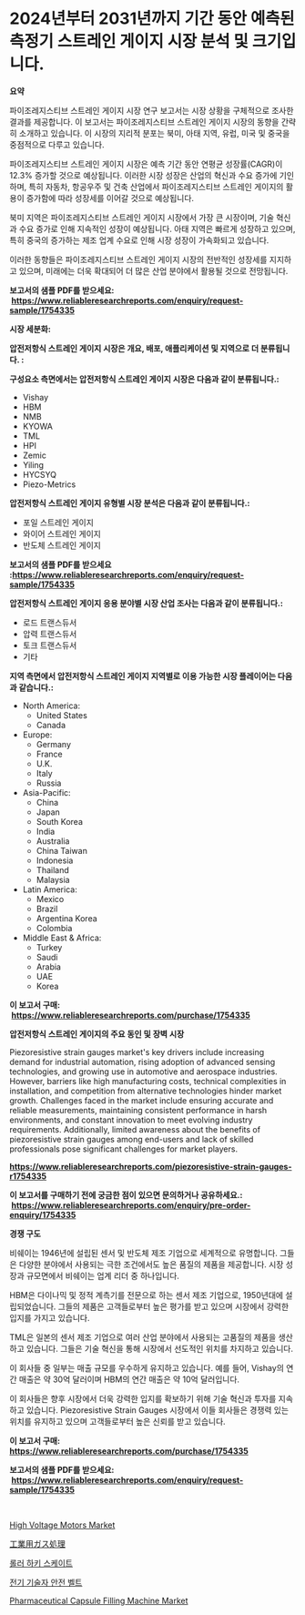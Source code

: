 <p><h1>2024년부터 2031년까지 기간 동안 예측된 측정기 스트레인 게이지 시장 분석 및 크기입니다.</h1></p><p><strong>요약</strong></p>
<p><p>파이조레지스티브 스트레인 게이지 시장 연구 보고서는 시장 상황을 구체적으로 조사한 결과를 제공합니다. 이 보고서는 파이조레지스티브 스트레인 게이지 시장의 동향을 간략히 소개하고 있습니다. 이 시장의 지리적 분포는 북미, 아태 지역, 유럽, 미국 및 중국을 중점적으로 다루고 있습니다.</p><p>파이조레지스티브 스트레인 게이지 시장은 예측 기간 동안 연평균 성장률(CAGR)이 12.3% 증가할 것으로 예상됩니다. 이러한 시장 성장은 산업의 혁신과 수요 증가에 기인하며, 특히 자동차, 항공우주 및 건축 산업에서 파이조레지스티브 스트레인 게이지의 활용이 증가함에 따라 성장세를 이어갈 것으로 예상됩니다.</p><p>북미 지역은 파이조레지스티브 스트레인 게이지 시장에서 가장 큰 시장이며, 기술 혁신과 수요 증가로 인해 지속적인 성장이 예상됩니다. 아태 지역은 빠르게 성장하고 있으며, 특히 중국의 증가하는 제조 업계 수요로 인해 시장 성장이 가속화되고 있습니다.</p><p>이러한 동향들은 파이조레지스티브 스트레인 게이지 시장의 전반적인 성장세를 지지하고 있으며, 미래에는 더욱 확대되어 더 많은 산업 분야에서 활용될 것으로 전망됩니다.</p></p>
<p><strong>보고서의 샘플 PDF를 받으세요: &nbsp;<a href="https://www.reliableresearchreports.com/enquiry/request-sample/1754335">https://www.reliableresearchreports.com/enquiry/request-sample/1754335</a></strong></p>
<p><strong>시장 세분화:</strong></p>
<p><strong> 압전저항식 스트레인 게이지 시장은 개요, 배포, 애플리케이션 및 지역으로 더 분류됩니다. :</strong></p>
<p><strong>구성요소 측면에서는 압전저항식 스트레인 게이지 시장은 다음과 같이 분류됩니다.:</strong></p>
<p><ul><li>Vishay</li><li>HBM</li><li>NMB</li><li>KYOWA</li><li>TML</li><li>HPI</li><li>Zemic</li><li>Yiling</li><li>HYCSYQ</li><li>Piezo-Metrics</li></ul></p>
<p><strong> 압전저항식 스트레인 게이지 유형별 시장 분석은 다음과 같이 분류됩니다.:</strong></p>
<p><ul><li>포일 스트레인 게이지</li><li>와이어 스트레인 게이지</li><li>반도체 스트레인 게이지</li></ul></p>
<p><strong>보고서의 샘플 PDF를 받으세요 :<a href="https://www.reliableresearchreports.com/enquiry/request-sample/1754335">https://www.reliableresearchreports.com/enquiry/request-sample/1754335</a></strong></p>
<p><strong> 압전저항식 스트레인 게이지 응용 분야별 시장 산업 조사는 다음과 같이 분류됩니다.:</strong></p>
<p><ul><li>로드 트랜스듀서</li><li>압력 트랜스듀서</li><li>토크 트랜스듀서</li><li>기타</li></ul></p>
<p><strong>지역 측면에서 압전저항식 스트레인 게이지 지역별로 이용 가능한 시장 플레이어는 다음과 같습니다.:</strong></p>
<p><ul>
    <li>
        North America:
        <ul>
            <li>United States</li>
            <li>Canada</li>
        </ul>
    </li>
    <li>
        Europe:
        <ul>
            <li>Germany</li>
            <li>France</li>
            <li>U.K.</li>
            <li>Italy</li>
            <li>Russia</li>
        </ul>
    </li>
    <li>
        Asia-Pacific:
        <ul>
            <li>China</li>
            <li>Japan</li>
            <li>South Korea</li>
            <li>India</li>
            <li>Australia</li>
            <li>China Taiwan</li>
            <li>Indonesia</li>
            <li>Thailand</li>
            <li>Malaysia</li>
        </ul>
    </li>
    <li>
        Latin America:
        <ul>
            <li>Mexico</li>
            <li>Brazil</li>
            <li>Argentina Korea</li>
            <li>Colombia</li>
        </ul>
    </li>
    <li>
        Middle East & Africa:
        <ul>
            <li>Turkey</li>
            <li>Saudi</li>
            <li>Arabia</li>
            <li>UAE</li>
            <li>Korea</li>
        </ul>
    </li>
    </ul></p>
<p><strong>이 보고서 구매: &nbsp;<a href="https://www.reliableresearchreports.com/purchase/1754335">https://www.reliableresearchreports.com/purchase/1754335</a></strong></p>
<p><strong>압전저항식 스트레인 게이지의 주요 동인 및 장벽 시장</strong></p>
<p><p>Piezoresistive strain gauges market's key drivers include increasing demand for industrial automation, rising adoption of advanced sensing technologies, and growing use in automotive and aerospace industries. However, barriers like high manufacturing costs, technical complexities in installation, and competition from alternative technologies hinder market growth. Challenges faced in the market include ensuring accurate and reliable measurements, maintaining consistent performance in harsh environments, and constant innovation to meet evolving industry requirements. Additionally, limited awareness about the benefits of piezoresistive strain gauges among end-users and lack of skilled professionals pose significant challenges for market players.</p></p>
<p><strong><a href="https://www.reliableresearchreports.com/piezoresistive-strain-gauges-r1754335">https://www.reliableresearchreports.com/piezoresistive-strain-gauges-r1754335</a></strong></p>
<p><strong>이 보고서를 구매하기 전에 궁금한 점이 있으면 문의하거나 공유하세요.: &nbsp;<a href="https://www.reliableresearchreports.com/enquiry/pre-order-enquiry/1754335">https://www.reliableresearchreports.com/enquiry/pre-order-enquiry/1754335</a></strong></p>
<p><strong>경쟁 구도</strong></p>
<p><p>비쉐이는 1946년에 설립된 센서 및 반도체 제조 기업으로 세계적으로 유명합니다. 그들은 다양한 분야에서 사용되는 극한 조건에서도 높은 품질의 제품을 제공합니다. 시장 성장과 규모면에서 비쉐이는 업계 리더 중 하나입니다.</p><p>HBM은 다이나믹 및 정적 계측기를 전문으로 하는 센서 제조 기업으로, 1950년대에 설립되었습니다. 그들의 제품은 고객들로부터 높은 평가를 받고 있으며 시장에서 강력한 입지를 가지고 있습니다.</p><p>TML은 일본의 센서 제조 기업으로 여러 산업 분야에서 사용되는 고품질의 제품을 생산하고 있습니다. 그들은 기술 혁신을 통해 시장에서 선도적인 위치를 차지하고 있습니다.</p><p>이 회사들 중 일부는 매출 규모를 우수하게 유지하고 있습니다. 예를 들어, Vishay의 연간 매출은 약 30억 달러이며 HBM의 연간 매출은 약 10억 달러입니다.</p><p>이 회사들은 향후 시장에서 더욱 강력한 입지를 확보하기 위해 기술 혁신과 투자를 지속하고 있습니다. Piezoresistive Strain Gauges 시장에서 이들 회사들은 경쟁력 있는 위치를 유지하고 있으며 고객들로부터 높은 신뢰를 받고 있습니다.</p></p>
<p><strong>이 보고서 구매: &nbsp; <a href="https://www.reliableresearchreports.com/purchase/1754335">https://www.reliableresearchreports.com/purchase/1754335</a></strong></p>
<p><strong>보고서의 샘플 PDF를 받으세요: &nbsp;<a href="https://www.reliableresearchreports.com/enquiry/request-sample/1754335">https://www.reliableresearchreports.com/enquiry/request-sample/1754335</a></strong><strong></strong></p>
<p>&nbsp;</p>
<p><p><a href="https://www.linkedin.com/pulse/high-voltage-motors-market-analysis-sze-forecasted-period-xeale?trackingId=Z4I1A%2FBpgxf%2BHI2lvLxKwA%3D%3D">High Voltage Motors Market</a></p><p><a href="https://github.com/zoetazuur/Market-Research-Report-List-1/blob/main/856191827792.md">工業用ガス処理</a></p><p><a href="https://medium.com/@douglasvasquez626/%EB%A1%A4%EB%9F%AC-%ED%95%98%ED%82%A4-%EC%8A%A4%EC%BC%80%EC%9D%B4%ED%8A%B8-%EC%8B%9C%EC%9E%A5-%EB%B6%84%EC%84%9D-%EB%B0%8F-2024%EB%85%84%EB%B6%80%ED%84%B0-2031%EB%85%84%EA%B9%8C%EC%A7%80%EC%9D%98-%ED%81%AC%EA%B8%B0-%EC%98%88%EC%B8%A1-bbc4bf6a8bfd">롤러 하키 스케이트</a></p><p><a href="https://medium.com/@randyhuel1979/%EC%A0%84%EA%B8%B0-%EA%B8%B0%EC%88%A0%EC%9E%90-%EC%95%88%EC%A0%84-%EB%B2%A8%ED%8A%B8-%EC%8B%9C%EC%9E%A5-%EA%B2%BD%EC%9F%81-%EB%B6%84%EC%84%9D-%EC%8B%9C%EC%9E%A5-%EB%8F%99%ED%96%A5-%EB%B0%8F-2031%EB%85%84%EA%B9%8C%EC%A7%80%EC%9D%98-%EC%98%88%EC%B8%A1-319761ea2ba6">전기 기술자 안전 벨트</a></p><p><a href="https://www.linkedin.com/pulse/pharmaceutical-capsule-filling-machine-market-exploring-share-lqhje?trackingId=13xzUvBR8TjucSm%2BFnUvoA%3D%3D">Pharmaceutical Capsule Filling Machine Market</a></p></p>
